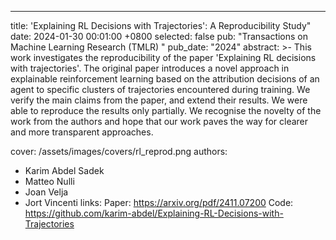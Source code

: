---
title:          'Explaining RL Decisions with Trajectories': A Reproducibility Study"
date:           2024-01-30 00:01:00 +0800
selected:       false
pub:            "Transactions on Machine Learning Research (TMLR) "
pub_date:       "2024"
abstract: >-
   This work investigates the reproducibility of the paper 'Explaining RL decisions with trajectories'. The original paper introduces a novel approach in explainable reinforcement learning based on the attribution decisions of an agent to specific clusters of trajectories encountered during training. We verify the main claims from the paper, and extend their results. We were able to reproduce the results only partially. We recognise the novelty of the work from the authors and hope that our work paves the way for clearer and more transparent approaches.


cover:          /assets/images/covers/rl_reprod.png
authors:
  - Karim Abdel Sadek
  - Matteo Nulli
  - Joan Velja
  - Jort Vincenti
links:
  Paper: https://arxiv.org/pdf/2411.07200
  Code: https://github.com/karim-abdel/Explaining-RL-Decisions-with-Trajectories
